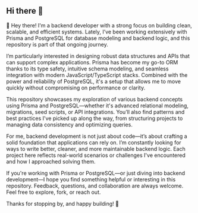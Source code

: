 ## Hi there 👋

👋 Hey there! I'm a backend developer with a strong focus on building clean, scalable, and efficient systems. Lately, I’ve been working extensively with Prisma and PostgreSQL for database modeling and backend logic, and this repository is part of that ongoing journey.

I’m particularly interested in designing robust data structures and APIs that can support complex applications. Prisma has become my go-to ORM thanks to its type safety, intuitive schema modeling, and seamless integration with modern JavaScript/TypeScript stacks. Combined with the power and reliability of PostgreSQL, it's a setup that allows me to move quickly without compromising on performance or clarity.

This repository showcases my exploration of various backend concepts using Prisma and PostgreSQL—whether it's advanced relational modeling, migrations, seed scripts, or API integrations. You’ll also find patterns and best practices I've picked up along the way, from structuring projects to managing data consistency and optimizing queries.

For me, backend development is not just about code—it’s about crafting a solid foundation that applications can rely on. I’m constantly looking for ways to write better, cleaner, and more maintainable backend logic. Each project here reflects real-world scenarios or challenges I've encountered and how I approached solving them.

If you're working with Prisma or PostgreSQL—or just diving into backend development—I hope you find something helpful or interesting in this repository. Feedback, questions, and collaboration are always welcome. Feel free to explore, fork, or reach out.

Thanks for stopping by, and happy building! 🚀
